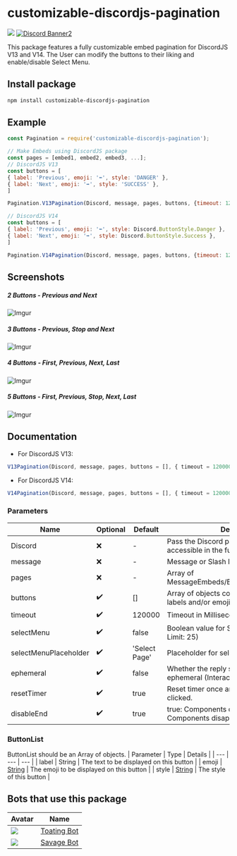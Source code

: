 # customizable-discordjs-pagination
<p>
   <a href="https://www.npmjs.com/package/customizable-discordjs-pagination"><img src="https://nodei.co/npm/customizable-discordjs-pagination.png?downloadRank=true&downloads=true&downloadRank=true&stars=true" /></a>  <a href="https://discord.gg/ju8kxnvnCw"><img src="https://discordapp.com/api/guilds/748607784735604857/widget.png?style=banner2" alt="Discord Banner2"/></a>
</p>
This package features a fully customizable embed pagination for DiscordJS V13 and V14. The User can modify the buttons to their liking and enable/disable Select Menu.

## Install package
```sh
npm install customizable-discordjs-pagination
```

## Example
```js
const Pagination = require('customizable-discordjs-pagination');

// Make Embeds using DiscordJS package
const pages = [embed1, embed2, embed3, ...];
// DiscordJS V13
const buttons = [
{ label: 'Previous', emoji: '⬅', style: 'DANGER' },
{ label: 'Next', emoji: '➡', style: 'SUCCESS' },
]

Pagination.V13Pagination(Discord, message, pages, buttons, {timeout: 120000, selectMenu: true, selectMenuPlaceholder: 'Select Page', ephemeral: false, resetTimer: true, disableEnd: true});

// DiscordJS V14
const buttons = [
{ label: 'Previous', emoji: '⬅', style: Discord.ButtonStyle.Danger },
{ label: 'Next', emoji: '➡', style: Discord.ButtonStyle.Success },
]

Pagination.V14Pagination(Discord, message, pages, buttons, {timeout: 120000, selectMenu: true, selectMenuPlaceholder: 'Select Page', ephemeral: false, resetTimer: true, disableEnd: true});
```

## Screenshots
##### 2 Buttons - Previous and Next
![Imgur](https://imgur.com/4Mo8vLv.jpg)
##### 3 Buttons - Previous, Stop and Next
![Imgur](https://imgur.com/WalreF6.jpg)
##### 4 Buttons - First, Previous, Next, Last
![Imgur](https://imgur.com/9854jTq.jpg)
##### 5 Buttons - First, Previous, Stop, Next, Last
![Imgur](https://imgur.com/vKgBYog.jpg)

## Documentation
- For DiscordJS V13:
```js
V13Pagination(Discord, message, pages, buttons = [], { timeout = 120000, selectMenu = false, selectMenuPlaceholder = 'Select Page', ephemeral = false, disableEnd = true })
```
- For DiscordJS V14: 
```js
V14Pagination(Discord, message, pages, buttons = [], { timeout = 120000, selectMenu = false, selectMenuPlaceholder = 'Select Page', ephemeral = false, disableEnd = true })
```

### Parameters
| Name | Optional | Default | Details |
| --- | --- | --- | --- |
| Discord | ❌ | - | Pass the Discord package to be accessible in the function | 
| message |  ❌ | - | Message or Slash Interaction Accepted | 
| pages |  ❌ | - | Array of MessageEmbeds/ButtonBuilder(Pages) |  
| buttons | ✔️ | [] | Array of objects containing styles, labels and/or emojis for the buttons |
| timeout | ✔️ | 120000| Timeout in Milliseconds |
| selectMenu | ✔️ | false | Boolean value for SelectMenu  (Page Limit: 25) | 
| selectMenuPlaceholder | ✔️ | 'Select Page' | Placeholder for select menu | 
| ephemeral | ✔️ | false | Whether the reply should be ephemeral (Interaction Only) |
| resetTimer | ✔️ | true | Reset timer once an interaction is clicked. |
| disableEnd | ✔️ | true | true: Components disabled. false: Components disappeared  | 

### ButtonList
ButtonList should be an Array of objects.
| Parameter | Type | Details |
| --- | --- | --- |
| label | String | The text to be displayed on this button |
| emoji | [String](https://discord.js.org/#/docs/discord.js/13.8.0/typedef/EmojiIdentifierResolvable) | The emoji to be displayed on this button |
| style | [String](https://discord.js.org/#/docs/discord.js/13.8.0/typedef/MessageButtonStyleResolvable) | The style of this button |


## Bots that use this package
| Avatar | Name |
| --- | --- |
| ![](https://cdn.discordapp.com/avatars/710177042490064958/f6177ea17f6da9318d83b5f5d4579bc4.png?size=48) | [Toating Bot](https://discord.com/api/oauth2/authorize?client_id=710177042490064958&permissions=4063624560&scope=bot%20applications.commands) |
| ![](https://cdn.discordapp.com/emojis/848060200417493053.gif?size=48) | [Savage Bot](https://discord.com/oauth2/authorize?client_id=823703707522433054&permissions=8&scope=bot%20applications.commands) |
